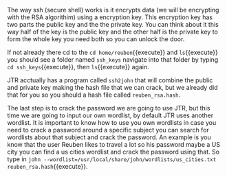 The way ssh (secure shell) works is it encrypts data (we will be encrypting with the RSA algorithim) using a encryption key. This encryption key has two parts the public key and the the private key. You can think about it this way half of the key is the public key and the other half is the private key to form the whole key you need both so you can unlock the door.  

If not already there cd to the `cd home/reuben`{{execute}} and `ls`{{execute}}  you should see a folder named `ssh_keys` navigate into that folder by typing `cd ssh_keys`{{execute}}, then `ls`{{execute}} again.  

JTR acctually has a program called `ssh2john` that will combine the public and private key making the hash file that we can crack, but we already did that for you so you should a hash file called `reuben_rsa.hash`.  

The last step is to crack the password we are going to use JTR, but this time we are going to input our own wordlist, by default JTR uses another wordlist. It is important to know how to use you own wordlists in case you need to crack a password around a specific subject you can search for wordlists about that subject and crack the password. An example is you know that the user Reuben likes to travel a lot so his password maybe a US city you can find a us cities wordlist and crack the password using that. So type in `john --wordlist=/usr/local/share/john/wordlists/us_cities.txt reuben_rsa.hash`{{execute}}. 
